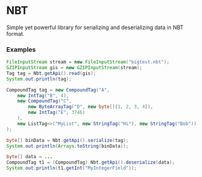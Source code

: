 # NBT
Simple yet powerful library for serializing and deserializing data in NBT format. 
 
### Examples
```java
FileInputStream stream = new FileInputStream("bigtest.nbt");
GZIPInputStream gis = new GZIPInputStream(stream);
Tag tag = Nbt.getApi().read(gis);
System.out.println(tag);
```

```java
CompoundTag tag = new CompoundTag("A",
    new IntTag("B", 4),
    new CompoundTag("C",
        new ByteArrayTag("D", new byte[]{1, 2, 3, 4}),
        new IntTag("E", 3746)
    ),
    new ListTag<>("MyList", new StringTag("Hi"), new StringTag("Bob"))
);

byte[] binData = Nbt.getApi().serialize(tag);
System.out.println(Arrays.toString(binData));
```

```java
byte[] data = ...
CompoundTag t1 = (CompoundTag) Nbt.getApi().deserialize(data);
System.out.println(t1.getInt("MyIntegerField"));
```
